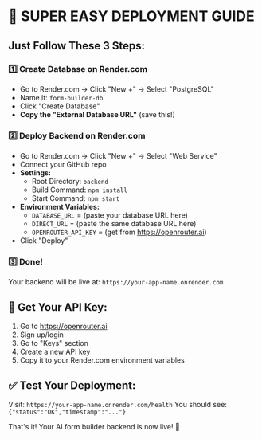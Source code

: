 # 🚀 SUPER EASY DEPLOYMENT GUIDE

## Just Follow These 3 Steps:

### 1️⃣ **Create Database on Render.com**
- Go to Render.com → Click "New +" → Select "PostgreSQL"
- Name it: `form-builder-db`
- Click "Create Database"
- **Copy the "External Database URL"** (save this!)

### 2️⃣ **Deploy Backend on Render.com**
- Go to Render.com → Click "New +" → Select "Web Service"
- Connect your GitHub repo
- **Settings:**
  - Root Directory: `backend`
  - Build Command: `npm install`
  - Start Command: `npm start`
- **Environment Variables:**
  - `DATABASE_URL` = (paste your database URL here)
  - `DIRECT_URL` = (paste the same database URL here)
  - `OPENROUTER_API_KEY` = (get from https://openrouter.ai)
- Click "Deploy"

### 3️⃣ **Done!**
Your backend will be live at: `https://your-app-name.onrender.com`

## 🔧 **Get Your API Key:**
1. Go to https://openrouter.ai
2. Sign up/login
3. Go to "Keys" section
4. Create a new API key
5. Copy it to your Render.com environment variables

## ✅ **Test Your Deployment:**
Visit: `https://your-app-name.onrender.com/health`
You should see: `{"status":"OK","timestamp":"..."}`

That's it! Your AI form builder backend is now live! 🎉
